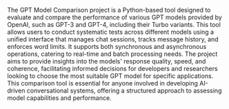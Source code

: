 The GPT Model Comparison project is a Python-based tool designed to evaluate and compare the performance of various GPT models provided by OpenAI, such as GPT-3 and GPT-4, including their Turbo variants. This tool allows users to conduct systematic tests across different models using a unified interface that manages chat sessions, tracks message history, and enforces word limits. It supports both synchronous and asynchronous operations, catering to real-time and batch processing needs. The project aims to provide insights into the models' response quality, speed, and coherence, facilitating informed decisions for developers and researchers looking to choose the most suitable GPT model for specific applications. This comparison tool is essential for anyone involved in developing AI-driven conversational systems, offering a structured approach to assessing model capabilities and performance.